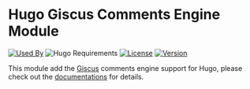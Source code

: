 # Hugo Giscus Comments Engine Module

[![Used By](https://img.shields.io/badge/dynamic/json?color=success&label=used+by&query=repositories_humanize&logo=hugo&style=flat-square&url=https://api.razonyang.com/v1/github/dependents/hugomods/giscus)](https://github.com/hugomods/giscus/network/dependents)
![Hugo Requirements](https://img.shields.io/badge/dynamic/json?color=important&label=requirements&query=requirements&logo=hugo&style=flat-square&url=https://api.razonyang.com/v1/hugo/modules/github.com/hugomods/giscus)
[![License](https://img.shields.io/github/license/hugomods/giscus?style=flat-square)](https://github.com/hugomods/giscus/blob/main/LICENSE)
[![Version](https://img.shields.io/github/v/tag/hugomods/giscus?label=version&style=flat-square)](https://github.com/hugomods/giscus/tags)

This module add the [Giscus](https://giscus.app/) comments engine support for Hugo, please check out the [documentations](https://hugomods.com/en/docs/comment-engines/giscus/) for details.
